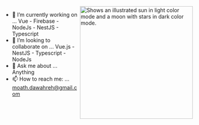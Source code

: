  
   <img alt="Shows an illustrated sun in light color mode and a moon with stars in dark color mode." src="https://i.pinimg.com/originals/56/45/ab/5645ab57b8e979cf2ec5abf1e636089d.gif" width="300" height="300" align="right" >


- 🔭 I’m currently working on ... Vue - Firebase - NodeJs - NestJS - Typescript                        
- 👯 I’m looking to collaborate on ... Vue.js - NestJS - Typescript - NodeJs                   
- 💬 Ask me about ... Anything 
- 📫 How to reach me: ... moath.dawahreh@gmail.com



<!-- ![BarryCarlyons's GitHub stats](https://github-readme-stats.vercel.app/api?username=moathdawahreh&show_icons=true&theme=tokyonight&count_private=true) -->

 
